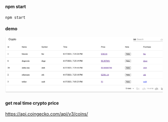 

#### npm start

```
npm start
```

#### demo
![alt text](https://github.com/taixingbi/react-table-crypto/blob/main/page.png)

#### get real time crypto price

https://api.coingecko.com/api/v3/coins/
